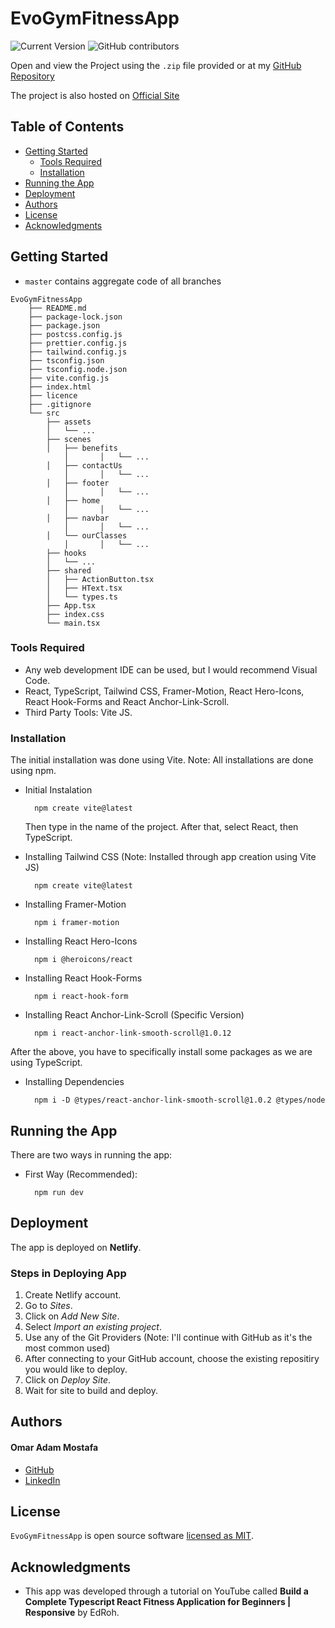 # EvoGymFitnessApp

![Current Version](https://img.shields.io/badge/version-v0.1-blue)
![GitHub contributors](https://img.shields.io/github/contributors/madhur-taneja/README-Template)

Open and view the Project using the `.zip` file provided or at my [GitHub Repository]

The project is also hosted on [Official Site]

## Table of Contents
- [Getting Started](#getting-started)
	- [Tools Required](#tools-required)
	- [Installation](#installation)
- [Running the App](#running-the-app)
- [Deployment](#deployment)
- [Authors](#authors)
- [License](#license)
- [Acknowledgments](#acknowledgments)

## Getting Started

* `master` contains aggregate code of all branches

```
EvoGymFitnessApp
	├── README.md
	├── package-lock.json
	├── package.json
	├── postcss.config.js
	├── prettier.config.js  
	├── tailwind.config.js
	├── tsconfig.json
	├── tsconfig.node.json
	├── vite.config.js
	├── index.html
	├── licence
	├── .gitignore
	└── src
		├── assets
		│	└── ...
		├── scenes
		│	├── benefits
    		│       │	└── ...  
		│	├── contactUs
    		│       │	└── ...      
		│	├── footer
    		│       │	└── ...      
		│	├── home
    		│       │	└── ...      
		│	├── navbar   
     		│       │	└── ...     
		│	└── ourClasses
    		│       │	└── ...      
		├── hooks
		│	└── ...
		├── shared
		│	├── ActionButton.tsx
		│	├── HText.tsx
		│	└── types.ts
		├── App.tsx
		├── index.css  
		└── main.tsx
```

### Tools Required

* Any web development IDE can be used, but I would recommend Visual Code.
* React, TypeScript, Tailwind CSS, Framer-Motion, React Hero-Icons, React Hook-Forms and React Anchor-Link-Scroll.
* Third Party Tools: Vite JS.


### Installation

The initial installation was done using Vite.
Note: All installations are done using npm.

* Initial Instalation
  ```
    npm create vite@latest
  ```
  Then type in the name of the project.
  After that, select React, then TypeScript.

* Installing Tailwind CSS (Note: Installed through app creation using Vite JS)
  ```
	npm create vite@latest
  ```

* Installing Framer-Motion
  ```
	npm i framer-motion
  ```

* Installing React Hero-Icons
  ```
	npm i @heroicons/react
  ```
  
* Installing React Hook-Forms
  ```
	npm i react-hook-form
  ```

* Installing React Anchor-Link-Scroll (Specific Version)
  ```
	npm i react-anchor-link-smooth-scroll@1.0.12
  ```

After the above, you have to specifically install some packages as we are using TypeScript.
* Installing Dependencies
  ```
	npm i -D @types/react-anchor-link-smooth-scroll@1.0.2 @types/node
  ```
  

## Running the App
There are two ways in running the app:

* First Way (Recommended):
  ```
    npm run dev
  ```

## Deployment

The app is deployed on **Netlify**.

### Steps in Deploying App

1. Create Netlify account.
2. Go to *Sites*.
3. Click on *Add New Site*.
4. Select *Import an existing project*.
5. Use any of the Git Providers (Note: I'll continue with GitHub as it's the most common used)
6. After connecting to your GitHub account, choose the existing repositiry you would like to deploy.
7. Click on *Deploy Site*.
8. Wait for site to build and deploy.

## Authors

#### Omar Adam Mostafa
* [GitHub]
* [LinkedIn]

## License

`EvoGymFitnessApp` is open source software [licensed as MIT][license].

## Acknowledgments

* This app was developed through a tutorial on YouTube called **Build a Complete Typescript React Fitness Application for Beginners | Responsive** by EdRoh.

[//]: # (HyperLinks)

[GitHub Repository]: https://github.com/OmarAdamMostafa/EvoGymFitnessApp
[Official Site]: https://evogym-fitness-app-omar-adam.netlify.app/

[GitHub]: https://github.com/OmarAdamMostafa
[LinkedIn]: https://www.linkedin.com/in/omar-adam-mostafa-a445a3259/

[license]: https://github.com/OmarAdamMostafa/EvoGymFitnessApp/blob/main/licence
